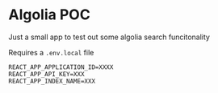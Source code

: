 # Algolia POC

Just a small app to test out some algolia search funcitonality


Requires a `.env.local` file

```
REACT_APP_APPLICATION_ID=XXXX
REACT_APP_API_KEY=XXX
REACT_APP_INDEX_NAME=XXX
```